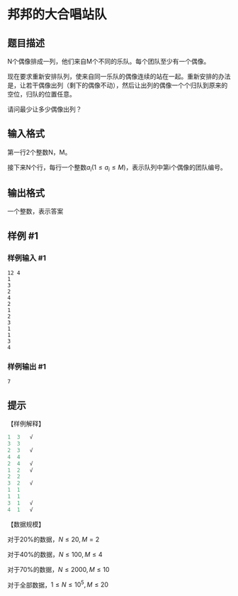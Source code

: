 # 邦邦的大合唱站队

## 题目描述

N个偶像排成一列，他们来自M个不同的乐队。每个团队至少有一个偶像。

现在要求重新安排队列，使来自同一乐队的偶像连续的站在一起。重新安排的办法是，让若干偶像出列（剩下的偶像不动），然后让出列的偶像一个个归队到原来的空位，归队的位置任意。

请问最少让多少偶像出列？


## 输入格式

第一行2个整数N，M。

接下来N个行，每行一个整数$a_i(1\le a_i \le M)$，表示队列中第i个偶像的团队编号。


## 输出格式

一个整数，表示答案


## 样例 #1

### 样例输入 #1
```
12 4
1
3
2
4
2
1
2
3
1
1
3
4
```

### 样例输出 #1

```
7
```

## 提示

【样例解释】

```cpp
1  3   √
3  3
2  3   √
4  4
2  4   √
1  2   √
2  2
3  2   √
1  1
1  1
3  1   √
4  1   √
```
【数据规模】

对于20%的数据，$N\le 20, M=2$

对于40%的数据，$N\le 100, M\le 4$

对于70%的数据，$N\le 2000, M\le 10$

对于全部数据，$1\le N\le 10^5, M\le 20$

